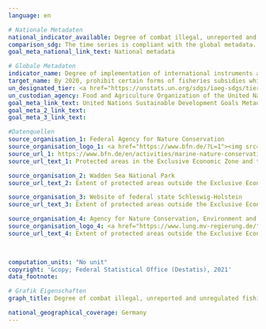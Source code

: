 ```yaml
---
language: en    

# Nationale Metadaten    
national_indicator_available: Degree of combat illegal, unreported and unregulated fishing    
comparison_sdg: The time series is compliant with the global metadata.    
goal_meta_national_link_text: National metadata    

# Globale Metadaten    
indicator_name: Degree of implementation of international instruments aiming to combat illegal, unreported and unregulated fishing    
target_name: By 2020, prohibit certain forms of fisheries subsidies which contribute to overcapacity and overfishing, eliminate subsidies that contribute to illegal, unreported and unregulated fishing and refrain from introducing new such subsidies, recognizing that appropriate and effective special and differential treatment for developing and least developed countries should be an integral part of the World Trade Organization fisheries subsidies negotiation    
un_designated_tier: <a href="https://unstats.un.org/sdgs/iaeg-sdgs/tier-classification/" title="Click here for more information on the UN tier classification.">Tier I</a>    
un_custodian_agency: Food and Agriculture Organization of the United Nations (FAO)    
goal_meta_link_text: United Nations Sustainable Development Goals Metadata    
goal_meta_2_link_text:     
goal_meta_3_link_text:     

#Datenquellen
source_organisation_1: Federal Agency for Nature Conservation
source_organisation_logo_1: <a href="https://www.bfn.de/?L=1"><img src="https://g205sdgs.github.io/sdg-indicators/public/OrgImgEn/bfn.png" alt="Logo bfn" style="height:60px; width:148px" /></a>
source_url_1: https://www.bfn.de/en/activities/marine-nature-conservation/national-marine-protected-areas/overview-and-key-facts.html
source_url_text_1: Protected areas in the Exclusive Economic Zone and the total extent of the German territorial water

source_organisation_2: Wadden Sea National Park
source_url_text_2: Extent of protected areas outside the Exclusive Economic Zone (only available in German)

source_organisation_3: Website of federal state Schleswig-Holstein
source_url_text_3: Extent of protected areas outside the Exclusive Economic Zone

source_organisation_4: Agency for Nature Conservation, Environment and Geology Mecklenburg-Western Pomerania
source_organisation_logo_4: <a href="https://www.lung.mv-regierung.de/"><img src="https://g205sdgs.github.io/sdg-indicators/public/OrgImgEn/mv.png" alt="Logo mv" style="height:60px; width:148px" /></a>
source_url_text_4: Extent of protected areas outside the Exclusive Economic Zone (only available in German)


    
computation_units: "No unit"    
copyright: '&copy; Federal Statistical Office (Destatis), 2021'    
data_footnote:     

# Grafik Eigenschaften    
graph_title: Degree of combat illegal, unreported and unregulated fishing    

national_geographical_coverage: Germany    
---
```


<span></span>